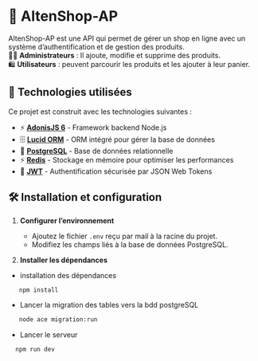 # 🛒 AltenShop-AP

AltenShop-AP est une API qui permet de gérer un shop en ligne avec un système d’authentification et de gestion des produits.  
👨‍💼 **Administrateurs** : Il ajoute, modifie et supprime des produits.  
🛍️ **Utilisateurs** : peuvent parcourir les produits et les ajouter à leur panier.  

## 🚀 Technologies utilisées

Ce projet est construit avec les technologies suivantes :

- ⚡ **[AdonisJS 6](https://adonisjs.com/)** - Framework backend Node.js
- 🗄 **[Lucid ORM](https://lucid.adonisjs.com/docs/introduction)** - ORM intégré pour gérer la base de données
- 🐘 **[PostgreSQL](https://www.postgresql.org/)** - Base de données relationnelle
- ⚡ **[Redis](https://redis.io/fr/)** - Stockage en mémoire pour optimiser les performances
- 🔐 **[JWT](https://jwt.io/)** - Authentification sécurisée par JSON Web Tokens

## 🛠 Installation et configuration

1. **Configurer l’environnement**  
   - Ajoutez le fichier `.env` reçu par mail à la racine du projet.  
   - Modifiez les champs liés à la base de données PostgreSQL.

2. **Installer les dépendances**

- installation des dépendances

```sh
   npm install
```
- Lancer la migration des tables vers la bdd postgreSQL

```sh
   node ace migration:run
```
- Lancer le serveur

```sh
  npm run dev
```

